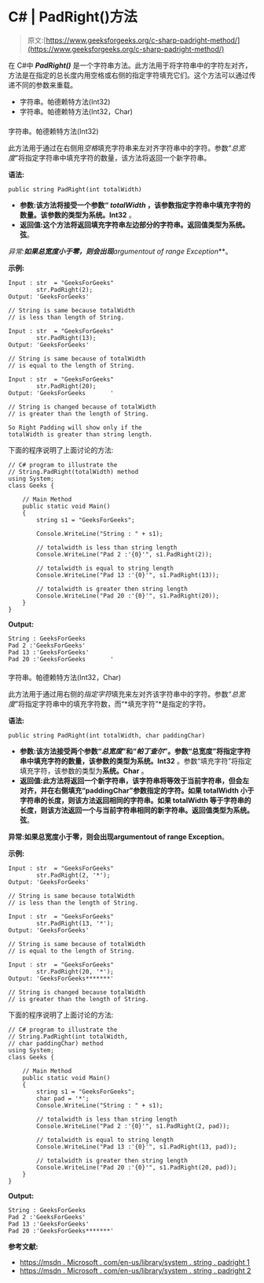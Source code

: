 # C# | PadRight()方法

> 原文:[https://www.geeksforgeeks.org/c-sharp-padright-method/](https://www.geeksforgeeks.org/c-sharp-padright-method/)

在 C#中 ***PadRight()*** 是一个字符串方法。此方法用于将字符串中的字符左对齐，方法是在指定的总长度内用空格或右侧的指定字符填充它们。这个方法可以通过传递不同的参数来重载。

*   字符串。帕德赖特方法(Int32)
*   字符串。帕德赖特方法(Int32，Char)

#### 

字符串。帕德赖特方法(Int32)

此方法用于通过在右侧用*空格*填充字符串来左对齐字符串中的字符。参数“*总宽度*”将指定字符串中填充字符的数量，该方法将返回一个新字符串。

**语法:**

```
public string PadRight(int totalWidth)

```

*   **参数:**该方法将接受一个参数“ *totalWidth* ，该参数指定字符串中填充字符的数量。该参数的类型为**系统。Int32** 。
*   **返回值:**这个方法将返回填充字符串左边部分的字符串。返回值类型为**系统。弦**。

**异常:**如果总宽度小于零，则会出现***argumentout of range Exception***。

**示例:**

```
Input : str  = "GeeksForGeeks"
        str.PadRight(2);
Output: 'GeeksForGeeks' 

// String is same because totalWidth 
// is less than length of String.

Input : str  = "GeeksForGeeks"
        str.PadRight(13);
Output: 'GeeksForGeeks' 

// String is same because of totalWidth 
// is equal to the length of String.

Input : str  = "GeeksForGeeks"
        str.PadRight(20);
Output: 'GeeksForGeeks       '   

// String is changed because of totalWidth
// is greater than the length of String.

So Right Padding will show only if the 
totalWidth is greater than string length.

```

下面的程序说明了上面讨论的方法:

```
// C# program to illustrate the
// String.PadRight(totalWidth) method
using System;
class Geeks {

    // Main Method
    public static void Main()
    {
        string s1 = "GeeksForGeeks";

        Console.WriteLine("String : " + s1);

        // totalwidth is less than string length
        Console.WriteLine("Pad 2 :'{0}'", s1.PadRight(2));

        // totalwidth is equal to string length
        Console.WriteLine("Pad 13 :'{0}'", s1.PadRight(13));

        // totalwidth is greater then string length
        Console.WriteLine("Pad 20 :'{0}'", s1.PadRight(20));
    }
}
```

**Output:**

```
String : GeeksForGeeks
Pad 2 :'GeeksForGeeks'
Pad 13 :'GeeksForGeeks'
Pad 20 :'GeeksForGeeks       '

```

#### 

字符串。帕德赖特方法(Int32，Char)

此方法用于通过用右侧的*指定字符*填充来左对齐该字符串中的字符。参数“*总宽度*”将指定字符串中的填充字符数，而“*填充字符”*是指定的字符。

**语法:**

```
public string PadRight(int totalWidth, char paddingChar)

```

*   **参数:**该方法接受两个参数“*总宽度*”和“*帕丁查尔*”。参数“总宽度”将指定字符串中填充字符的数量，该参数的类型为**系统。Int32** 。参数“填充字符”将指定填充字符，该参数的类型为**系统。Char** 。
*   **返回值:**此方法将返回一个新字符串，该字符串将等效于当前字符串，但会左对齐，并在右侧填充“paddingChar”参数指定的字符。如果 totalWidth 小于字符串的长度，则该方法返回相同的字符串。如果 totalWidth 等于字符串的长度，则该方法返回一个与当前字符串相同的新字符串。返回值类型为**系统。弦**。

**异常:**如果总宽度小于零，则会出现**argumentout of range Exception**。

**示例:**

```
Input : str  = "GeeksForGeeks"
        str.PadRight(2, '*');
Output: 'GeeksForGeeks' 

// String is same because totalWidth
// is less than the length of String.

Input : str  = "GeeksForGeeks"
        str.PadRight(13, '*');
Output: 'GeeksForGeeks' 

// String is same because of totalWidth
// is equal to the length of String.

Input : str  = "GeeksForGeeks"
        str.PadRight(20, '*');
Output: 'GeeksForGeeks*******'   

// String is changed because totalWidth 
// is greater than the length of String.

```

下面的程序说明了上面讨论的方法:

```
// C# program to illustrate the
// String.PadRight(int totalWidth, 
// char paddingChar) method 
using System;
class Geeks {

    // Main Method
    public static void Main()
    {
        string s1 = "GeeksForGeeks";
        char pad = '*';
        Console.WriteLine("String : " + s1);

        // totalwidth is less than string length
        Console.WriteLine("Pad 2 :'{0}'", s1.PadRight(2, pad));

        // totalwidth is equal to string length
        Console.WriteLine("Pad 13 :'{0}'", s1.PadRight(13, pad));

        // totalwidth is greater then string length
        Console.WriteLine("Pad 20 :'{0}'", s1.PadRight(20, pad));
    }
}
```

**Output:**

```
String : GeeksForGeeks
Pad 2 :'GeeksForGeeks'
Pad 13 :'GeeksForGeeks'
Pad 20 :'GeeksForGeeks*******'

```

**参考文献:**

*   [https://msdn . Microsoft . com/en-us/library/system . string . padright 1](https://msdn.microsoft.com/en-us/library/34d75d7s(v=vs.110).aspx)
*   [https://msdn . Microsoft . com/en-us/library/system . string . padright 2](https://msdn.microsoft.com/en-us/library/36f2hz3a(v=vs.110).aspx)